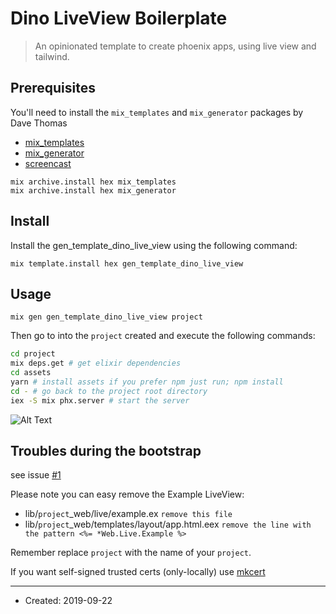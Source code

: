 # Dino LiveView Boilerplate

> An opinionated template to create phoenix apps, using live view and tailwind.

## Prerequisites

You'll need to install the `mix_templates` and `mix_generator` packages by Dave Thomas
* [mix_templates](https://github.com/pragdave/mix_templates)
* [mix_generator](https://github.com/pragdave/mix_generator)
* [screencast](https://pragdave.me/blog/2017/04/18/elixir-project-generator.html)

```
mix archive.install hex mix_templates
mix archive.install hex mix_generator
```

## Install

Install the gen_template_dino_live_view using the following command:

```
mix template.install hex gen_template_dino_live_view
```

## Usage

```
mix gen gen_template_dino_live_view project
```

Then go to into the `project` created and execute the following commands:

```bash
cd project
mix deps.get # get elixir dependencies
cd assets 
yarn # install assets if you prefer npm just run; npm install
cd - # go back to the project root directory
iex -S mix phx.server # start the server
```
![Alt Text](http://g.recordit.co/HPFhP5Kpoz.gif)

## Troubles during the bootstrap

see issue [#1](https://github.com/paridin/gen_template_dino_live_view/issues/1)


Please note you can easy remove the Example LiveView:

* lib/`project`_web/live/example.ex `remove this file`
* lib/`project`_web/templates/layout/app.html.eex `remove the line with the pattern <%= *Web.Live.Example %>`

Remember replace `project` with the name of your `project`.

If you want self-signed trusted certs (only-locally) use [mkcert](https://github.com/FiloSottile/mkcert)

----
* Created:  2019-09-22

